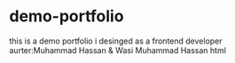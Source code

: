 # demo-portfolio
this is a demo portfolio i desinged as a frontend developer
aurter:Muhammad  Hassan & Wasi
Muhammad Hassan
html
